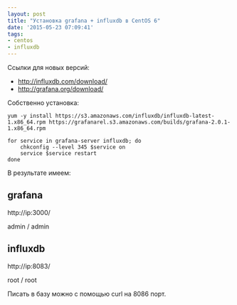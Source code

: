 ```yaml
---
layout: post
title: "Установка grafana + influxdb в CentOS 6"
date: '2015-05-23 07:09:41'
tags:
- centos
- influxdb
---
```


Ссылки для новых версий:

- http://influxdb.com/download/
- http://grafana.org/download/

Собственно установка:

``` shell
yum -y install https://s3.amazonaws.com/influxdb/influxdb-latest-1.x86_64.rpm https://grafanarel.s3.amazonaws.com/builds/grafana-2.0.1-1.x86_64.rpm

for service in grafana-server influxdb; do
	chkconfig --level 345 $service on
    service $service restart
done
```

В результате имеем:

## grafana

http://ip:3000/

admin / admin

## influxdb

http://ip:8083/

root / root

Писать в базу можно с помощью curl на 8086 порт.

